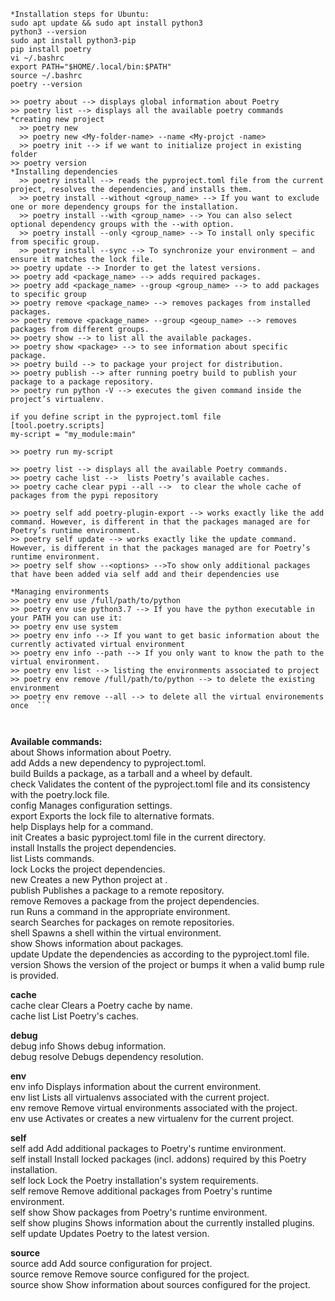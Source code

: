 ```
*Installation steps for Ubuntu:
sudo apt update && sudo apt install python3
python3 --version
sudo apt install python3-pip
pip install poetry
vi ~/.bashrc
export PATH="$HOME/.local/bin:$PATH"
source ~/.bashrc
poetry --version

```
```
>> poetry about --> displays global information about Poetry
>> poetry list --> displays all the available poetry commands
*creating new project
  >> poetry new
  >> poetry new <My-folder-name> --name <My-projct -name>
  >> poetry init --> if we want to initialize project in existing folder
>> poetry version
*Installing dependencies
  >> poetry install --> reads the pyproject.toml file from the current project, resolves the dependencies, and installs them.  
  >> poetry install --without <group_name> --> If you want to exclude one or more dependency groups for the installation.  
  >> poetry install --with <group_name> --> You can also select optional dependency groups with the --with option.  
  >> poetry install --only <group_name> --> To install only specific from specific group.  
  >> poetry install --sync --> To synchronize your environment – and ensure it matches the lock file.  
>> poetry update --> Inorder to get the latest versions.  
>> poetry add <package_name> --> adds required packages.
>> poetry add <package_name> --group <group_name> --> to add packages to specific group
>> poetry remove <package_name> --> removes packages from installed packages.  
>> poetry remove <package_name> --group <geoup_name> --> removes packages from different groups.  
>> poetry show --> to list all the available packages.  
>> poetry show <package> --> to see information about specific package.  
>> poetry build --> to package your project for distribution.  
>> poetry publish --> after running poetry build to publish your package to a package repository.
>> poetry run python -V --> executes the given command inside the project’s virtualenv.  

if you define script in the pyproject.toml file
[tool.poetry.scripts]
my-script = "my_module:main"

>> poetry run my-script

>> poetry list --> displays all the available Poetry commands.
>> poetry cache list -->  lists Poetry’s available caches.
>> poetry cache clear pypi --all -->  to clear the whole cache of packages from the pypi repository

>> poetry self add poetry-plugin-export --> works exactly like the add command. However, is different in that the packages managed are for Poetry’s runtime environment.
>> poetry self update --> works exactly like the update command. However, is different in that the packages managed are for Poetry’s runtime environment.
>> poetry self show --<options> -->To show only additional packages that have been added via self add and their dependencies use

*Managing environments
>> poetry env use /full/path/to/python
>> poetry env use python3.7 --> If you have the python executable in your PATH you can use it:
>> poetry env use system
>> poetry env info --> If you want to get basic information about the currently activated virtual environment
>> poetry env info --path --> If you only want to know the path to the virtual environment.
>> poetry env list --> listing the environments associated to project
>> poetry env remove /full/path/to/python --> to delete the existing environment
>> poetry env remove --all --> to delete all the virtual environements once  ```



```
**Available commands:**    
  about              Shows information about Poetry.  
  add                Adds a new dependency to pyproject.toml.  
  build              Builds a package, as a tarball and a wheel by default.  
  check              Validates the content of the pyproject.toml file and its consistency with the poetry.lock file.  
  config             Manages configuration settings.  
  export             Exports the lock file to alternative formats.  
  help               Displays help for a command.  
  init               Creates a basic pyproject.toml file in the current directory.  
  install            Installs the project dependencies.  
  list               Lists commands.  
  lock               Locks the project dependencies.  
  new                Creates a new Python project at <path>.  
  publish            Publishes a package to a remote repository.  
  remove             Removes a package from the project dependencies.  
  run                Runs a command in the appropriate environment.  
  search             Searches for packages on remote repositories.  
  shell              Spawns a shell within the virtual environment.  
  show               Shows information about packages.  
  update             Update the dependencies as according to the pyproject.toml file.  
  version            Shows the version of the project or bumps it when a valid bump rule is provided.  
  
 **cache**    
  cache clear        Clears a Poetry cache by name.  
  cache list         List Poetry's caches.  

 **debug**    
  debug info         Shows debug information.  
  debug resolve      Debugs dependency resolution.  

 **env**    
  env info           Displays information about the current environment.  
  env list           Lists all virtualenvs associated with the current project.  
  env remove         Remove virtual environments associated with the project.  
  env use            Activates or creates a new virtualenv for the current project.  

 **self**    
  self add           Add additional packages to Poetry's runtime environment.  
  self install       Install locked packages (incl. addons) required by this Poetry installation.  
  self lock          Lock the Poetry installation's system requirements.  
  self remove        Remove additional packages from Poetry's runtime environment.  
  self show          Show packages from Poetry's runtime environment.  
  self show plugins  Shows information about the currently installed plugins.  
  self update        Updates Poetry to the latest version.  

 **source**    
  source add         Add source configuration for project.  
  source remove      Remove source configured for the project.  
  source show        Show information about sources configured for the project.  
```


